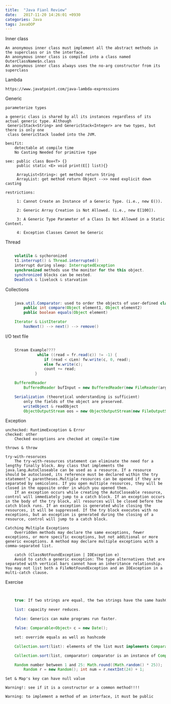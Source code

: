 ```yaml
---
title:  "Java Fianl Review"
date:   2017-11-20 14:26:01 +0930
categories: Java
tags: JavaOOP
---
```


Inner class

	An anonymous inner class must implement all the abstract methods in the superclass or in the interface.
	An anonymous inner class is compiled into a class named OuterClassName$n.class
	An anonymous inner class always uses the no-arg constructor from its superclass

<!-- more -->

Lambda

	https://www.javatpoint.com/java-lambda-expressions

Generic

	parameterize types

	a generic class is shared by all its instances regardless of its actual generic type. Although
	 GenericStack<String> and GenericStack<Integer> are two types, but there is only one
	 class GenericStack loaded into the JVM.

	benifit:
		detectable at compile time
		No Casting Needed for primitive type

	see: public class Box<T> {}
		 public static <E> void print(E[] list){}

		 ArrayList<String>: get method return String
		 ArrayList: get method return Object -->> need explicit down casting

	restrictions:

		 1: Cannot Create an Instance of a Generic Type. (i.e., new E()).

		 2: Generic Array Creation is Not Allowed. (i.e., new E[100]).

		 3: A Generic Type Parameter of a Class Is Not Allowed in a Static Context.

		 4: Exception Classes Cannot be Generic

Thread
```java

	volatile & sychoronized
	t1.interrupt() & Thread.interrupted()
	interrupt during sleep: InterruptedException
	synchronized methods use the monitor for the this object.
	synchronized blocks can be nested.
	Deadlock & livelock & starvation
```
Collections
```java

	java.util.Comparator: used to order the objects of user-defined class
		public int compare(Object element1, Object element2)
		public boolean equals(Object element)

	Iterator & ListIterator
		hasNext() --> next() --> remove()
```
I/O text file
```java

	Stream Example????
			  while ((read = fr.read(c)) != -1) {
                 if (read < cLen) fw.write(c, 0, read);
                 else fw.write(c);
                 count += read;
             }

    BufferedReader
		BufferedReader bufInput = new BufferedReader(new FileReader(args[0]));

	Serialization (theoretical understanding is sufficient)
		only the fields of the object are preserved.
		writeObject & readObject
		ObjectOutputStream oos = new ObjectOutputStream(new FileOutputStream("f"));
```
Exception

	unchecked: RuntimeException & Error
	checked: other
		Checked exceptions are checked at compile-time

	throws & throw

	try-with-resoruces
		The try-with-resources statement can eliminate the need for a lengthy finally block. Any class that implements the java.lang.AutoCloseable can be used as a resource. If a resource should be autoclosed, its reference must be declared within the try statement’s parentheses.Multiple resources can be opened if they are separated by semicolons. If you open multiple resources, they will be closed in the opposite order in which you opened them.
		If an exception occurs while creating the AutoCloseable resource, control will immediately jump to a catch block. If an exception occurs in the body of the try block, all resources will be closed before the catch block runs. If an exception is generated while closing the resources, it will be suppressed. If the try block executes with no exceptions, but an exception is generated during the closing of a resource, control will jump to a catch block.

	Catching Multiple Exceptions
		Overridden methods may declare the same exceptions, fewer exceptions, or more specific exceptions, but not additional or more generic exceptions. A method may declare multiple exceptions with a comma-separated list.

		catch (ClassNotFoundException | IOException e)		
		Avoid to catch a generic exception: The type alternatives that are separated with vertical bars cannot have an inheritance relationship. You may not list both a FileNotFoundException and an IOException in a multi-catch clause.


Exercise
```java


	true: If two strings are equal, the two strings have the same hashCodes.

	list: capacity never reduces.

	false: Generics can make programs run faster.

	false: Comparable<Object> c = new Date();

	set: override equals as well as hashcode

	Collection.sort(list): elements of the list must implements Comparable<E>

	Collection.sort(list, comparator) comparator is an instance of Comparator<E>

	Random number between 1 and 25: Math.round((Math.random() * 25));
		Random r = new Random(); int num = r.nextInt(24) + 1;
```
	Set & Map's key can have null value

	Warning!: see if it is a constructor or a common method!!!!

	Warning: to implement a method of an interface, it must be public
